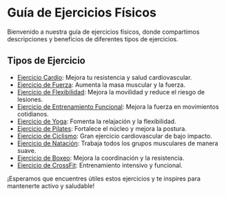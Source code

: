 # Guía de Ejercicios Físicos

Bienvenido a nuestra guía de ejercicios físicos, donde compartimos descripciones y beneficios de diferentes tipos de ejercicios.

## Tipos de Ejercicio

- [Ejercicio Cardio](ejercicio/cardio.md): Mejora tu resistencia y salud cardiovascular.
- [Ejercicio de Fuerza](ejercicio/fuerza.md): Aumenta la masa muscular y la fuerza.
- [Ejercicio de Flexibilidad](ejercicio/flexibilidad.md): Mejora la movilidad y reduce el riesgo de lesiones.
- [Ejercicio de Entrenamiento Funcional](ejercicio/entrenamiento_funcional.md): Mejora la fuerza en movimientos cotidianos.
- [Ejercicio de Yoga](ejercicio/yoga.md): Fomenta la relajación y la flexibilidad.
- [Ejercicio de Pilates](ejercicio/pilates.md): Fortalece el núcleo y mejora la postura.
- [Ejercicio de Ciclismo](ejercicio/ciclismo.md): Gran ejercicio cardiovascular de bajo impacto.
- [Ejercicio de Natación](ejercicio/natacion.md): Trabaja todos los grupos musculares de manera suave.
- [Ejercicio de Boxeo](ejercicio/boxeo.md): Mejora la coordinación y la resistencia.
- [Ejercicio de CrossFit](ejercicio/crossfit.md): Entrenamiento intensivo y funcional.

¡Esperamos que encuentres útiles estos ejercicios y te inspires para mantenerte activo y saludable!
